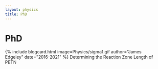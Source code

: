 ```yaml
---
layout: physics
title: PhD
---
```


# PhD
{% include blogcard.html image=Physics/sigma1.gif author="James Edgeley" date="2016-2021" %}
Determining the Reaction Zone Length of PETN

